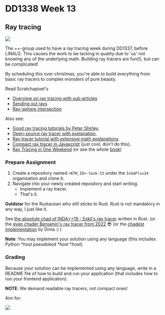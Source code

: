 # DD1338 Week 13

## Ray tracing

![](https://pbs.twimg.com/media/Dk7Umz0W0AU1XlJ.jpg)

The ++-group used to have a ray tracing week during DD1337, before LINALG. This causes the work to be lacking in quality due to 'us' not knowing any of the underlying math. Building ray tracers are fun(!), but can be complicated!

By scheduling this over christmas, you're able to build everything from basic ray tracers to complex monsters of pure beauty. 

Read Scratchapixel's 
- [Overview on ray tracing with sub-articles](https://www.scratchapixel.com/lessons/3d-basic-rendering/introduction-to-ray-tracing/how-does-it-work.html)
- [Sending out rays](https://www.scratchapixel.com/lessons/3d-basic-rendering/ray-tracing-generating-camera-rays/definition-ray.html)
- [Ray-sphere intersection](https://www.scratchapixel.com/lessons/3d-basic-rendering/minimal-ray-tracer-rendering-simple-shapes/ray-sphere-intersection.html)

Also see:
- [Good ray tracing tutorials by Peter Shirley](https://drive.google.com/drive/u/0/folders/14yayBb9XiL16lmuhbYhhvea8mKUUK77W),
- [Open-source ray tracer with explanation](https://tmcw.github.io/literate-raytracer/),
- [Ray tracer tutorial with extensive math explanations](https://www.gabrielgambetta.com/computer-graphics-from-scratch/).
- [Compact ray tracer in Javascript](https://www.gabrielgambetta.com/tiny-raytracer.html) (just cool, don't do this),
- [Ray Tracing in One Weekend](https://raytracing.github.io/books/RayTracingInOneWeekend.html) (or see the whole [book](https://raytracing.github.io/))

### Prepare Assignment

1) Create a repository named `<KTH_ID>-task-13` under the `IndaPlus24` organisation and clone it.
2) Navigate into your newly created repository and start writing.
    - Implement a ray tracer.
    - That's it.

**Goldstar** for the Rustacean who still sticks to Rust. Rust is not mandatory in any way, I just like it.

See [the absolute chad of INDA++19 - Eskil's ray tracer](https://github.com/default-username-852/raytracer) written in Rust. (or the [even chader Benjamin's ray tracer from 2022](https://github.com/IndaPlus22/bwidman-raytracer) :sunglasses: (or the [chadest implementation](https://github.com/INDA22PlusPlus/dmitryc-raytracer/tree/readme) by Dima :) )

**Note**: You may implement your solution using any language (this includes Python *_host_ pseudokod *_host_ *_host_).

### Grading

Because your solution can be implemented using any language, write in a README file of how to build and run your application (that includes how to run your frontend application).

**NOTE**: We demand readable ray tracers, not compact ones!

Aim for:

![](https://www.binarytorgb.com/wp-content/uploads/2018/05/cornellbox.png)
